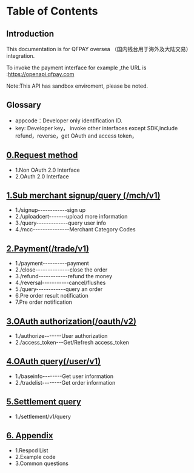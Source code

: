 # Table of Contents
## Introduction
This documentation is for QFPAY oversea （国内钱台用于海外及大陆交易）integration.

To invoke the payment interface for example ,the URL is :https://openapi.qfpay.com

Note:This API has sandbox enviroment, please be noted.
## Glossary
* appcode：Developer only identification ID.
* key: Developer key， invoke other interfaces except SDK,include refund，reverse，get OAuth and access token，

## [0.Request method](https://github.com/QFPay/QFPAY_Global/blob/master/0_Request_method.md)     
* 1.Non OAuth 2.0 Interface 
* 2.OAuth 2.0 Interface    

## [1.Sub merchant signup/query (/mch/v1)](https://github.com/QFPay/QFPAY_Global/blob/master/1_signup.md)
* 1./signup------------sign up 
* 2./uploadcert-------upload more information 
* 3./query-------------query user info
* 4./mcc---------------Merchant Category Codes

##  [2.Payment(/trade/v1)](https://github.com/QFPay/QFPAY_Global/blob/master/2_payment.md)
* 1./payment----------payment
* 2./close--------------close the order
* 3./refund------------refund the money
* 4./reversal-----------cancel/flushes
* 5./query------------query an order
* 6.Pre order result notification
* 7.Pre order notification

## [3.OAuth authorization(/oauth/v2)](https://github.com/QFPay/QFPAY_Global/blob/master/3_OAuth%20authorization.md)
* 1./authorize-------User authorization
* 2./access_token---Get/Refresh access_token

## [4.OAuth query(/user/v1)](https://github.com/QFPay/QFPAY_Global/blob/master/4_Oauth_query.md)
* 1./baseinfo--------Get user information
* 2./tradelist--------Get order information

## [5.Settlement query](https://github.com/QFPay/QFPAY_Global/blob/master/5_settlement.md)
* 1./settlement/v1/query

## [6. Appendix](https://github.com/QFPay/QFPAY_Global/blob/master/appendix.md)
* 1.Respcd List
* 2.Example code
* 3.Common questions
